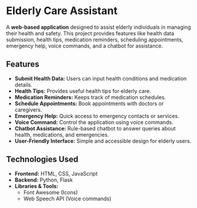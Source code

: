 # Elderly Care Assistant

A **web-based application** designed to assist elderly individuals in managing their health and safety. This project provides features like health data submission, health tips, medication reminders, scheduling appointments, emergency help, voice commands, and a chatbot for assistance.


## Features
- **Submit Health Data:** Users can input health conditions and medication details.
- **Health Tips:** Provides useful health tips for elderly care.
- **Medication Reminders:** Keeps track of medication schedules.
- **Schedule Appointments:** Book appointments with doctors or caregivers.
- **Emergency Help:** Quick access to emergency contacts or services.
- **Voice Command:** Control the application using voice commands.
- **Chatbot Assistance:** Rule-based chatbot to answer queries about health, medications, and emergencies.
- **User-Friendly Interface:** Simple and accessible design for elderly users.


## **Technologies Used**
- **Frontend:** HTML, CSS, JavaScript  
- **Backend:** Python, Flask  
- **Libraries & Tools:**  
  - Font Awesome (Icons)  
  - Web Speech API (Voice commands)  

